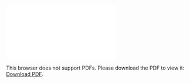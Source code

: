 <object data="christ-in-song/CIS1908pdfs/052.pdf" type="application/pdf" width="100%" height="1024px">
    <embed src="christ-in-song/CIS1908pdfs/052.pdf">
        <p>This browser does not support PDFs. Please download the PDF to view it: <a href="christ-in-song/CIS1908pdfs/052.pdf">Download PDF</a>.</p>
    </embed>
</object>
